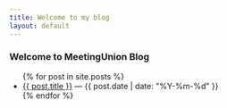 ```yaml
---
title: Welcome to my blog
layout: default
---
```


### Welcome to MeetingUnion Blog

<ul>
{% for post in site.posts %}
  <li>
    <a href="{{ post.url | relative_url }}">{{ post.title }}</a>
    <span> — {{ post.date | date: "%Y-%m-%d" }}</span>
  </li>
{% endfor %}
</ul>
